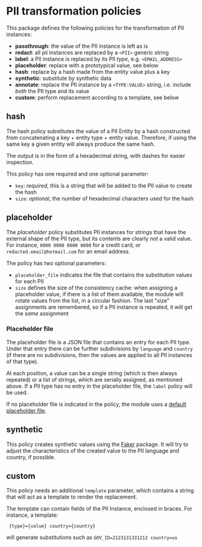 # PII transformation policies

This package defines the following policies for the transformation of PII
instances:
 * **passthrough**: the value of the PII instance is left as is
 * **redact**: all pii instances are replaced by a `<PII>` generic string
 * **label**: a PII instance is replaced by its PII _type_, e.g. `<EMAIL_ADDRESS>`
 * **placeholder**: replace with a prototypical value, see below
 * **hash**: replace by a hash made from the entity value plus a key
 * **synthetic**: substitute by synthetic data
 * **annotate**: replace the PII instance by a `<TYPE:VALUE>` string, i.e. include
   _both_ the PII type and its value
 * **custom**: perform replacement according to a template, see below


## hash

The hash policy substitutes the value of a PII Entity by a hash constructed
from concatenating a key + entity type + entity value. Therefore, if using the
same key a given entity will always produce the same hash.

The output is in the form of a hexadecimal string, with dashes for easier
inspection.

This policy has one required and one optional parameter:
 * `key`: _required_, this is a string that will be added to the PII value to
   create the hash
 * `size`: _optional_, the number of hexadecimal characters used for the hash
 
 
## placeholder

The _placeholder_ policy substitutes PII instances for strings that have the
external shape of the PII type, but its contents are clearly _not_ a valid
value. For instance, `0000 0000 0000 0000` for a credit card, or
`redacted.email@hotmail.com` for an email address.

The policy has two optional parameters:
 * `placeholder_file` indicates the file that contains the substitution 
   values for each PII
 * `size` defines the size of the consistency cache: when assigning a
   placeholder value, if there is a list of them available, the module will
   rotate values from the list, in a circular fashion. The last "size"
   assignments are remembered, so if a PII instance is repeated, it will get
   the _same_ assignment


### Placeholder file

The placeholder file is a JSON file that contains an entry for each PII type.
Under that entry there can be further subdivisions by `language` and 
`country` (if there are no subdivisions, then the values are applied to all 
PII instances of that type).

At each position, a value can be a single string (which is then always
repeated) or a list of strings, which are serially assigned, as mentioned
above. If a PII type has no entry in the placeholder file, the `label` policy
will be used.

If no placeholder file is indicated in the policy, the module uses a [default
placeholder file].

## synthetic

This policy creates synthetic values using the [Faker] package. It will try to
adjust the characteristics of the created value to the PII language and
country, if possible.


## custom

This policy needs an additional `template` parameter, which contains a string
that will act as a template to render the replacement.

The template can contain fields of the PII Instance, enclosed in braces. For
instance, a template:

     {type}={value} country={country}
	 
will generate substitutions such as `GOV_ID=2123131331212 country=us`


[default placeholder file]: ../src/pii_transform/resources/placeholder.json
[Faker]: https://faker.readthedocs.io/en/stable/index.html
